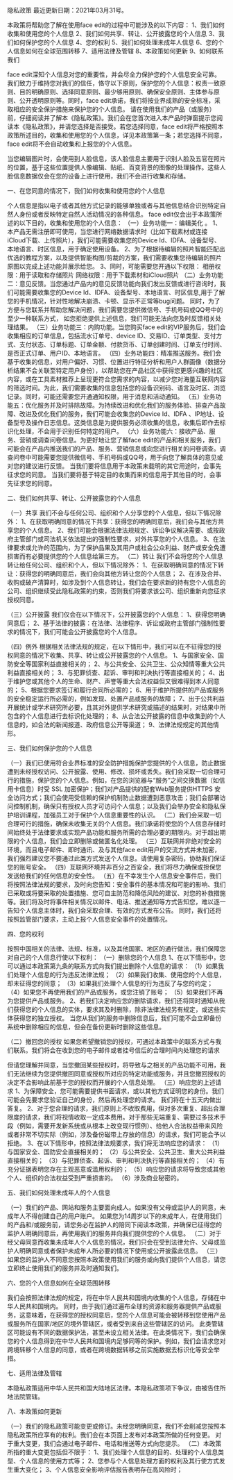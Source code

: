 隐私政策
最近更新日期：2021年03月31号。


本政策将帮助您了解在使用face edit的过程中可能涉及的以下内容：
1、我们如何收集和使用您的个人信息
2、我们如何共享、转让、公开披露您的个人信息
3、我们如何保护您的个人信息
4、您的权利
5、我们如何处理未成年人信息
6、您的个人信息如何在全球范围转移
7、适用法律及管辖
8、本政策如何更新
9、如何联系我们

face edit深知个人信息对您的重要性，并会尽全力保护您的个人信息安全可靠。我们致力于维持您对我们的信任，恪守以下原则，保护您的个人信息：权责一致原则、目的明确原则、选择同意原则、最少够用原则、确保安全原则、主体参与原则、公开透明原则等。同时，face edit承诺，我们将按业界成熟的安全标准，采取相应的安全保护措施来保护您的个人信息。
请在使用我们的产品（或服务）前，仔细阅读并了解本《隐私政策》。我们会在您首次进入本产品时弹窗提示您阅读本《隐私政策》，并请您选择是否接受。若您选择同意，face edit将严格按照本政策所述目的，收集和使用您的个人信息，详见本政策第一条；若您选择不同意，face edit将不会自动收集和上报您的个人信息。

当您编辑图片时，会使用到人脸信息，该人脸信息主要用于识别人脸及五官在照片的位置，基于这些位置提供人像编辑、贴纸、百变背景的图像的处理操作。这些人脸信息数据仅会在您的设备上进行使用，我们不会进行收集和存储。



一、在您同意的情况下，我们如何收集和使用您的个人信息

个人信息是指以电子或者其他方式记录的能够单独或者与其他信息结合识别特定自然人身份或者反映特定自然人活动情况的各种信息。
face edit仅会出于本政策所述的以下目的，收集和使用您的个人信息：
（一）业务功能一：编辑美化 。
1、本产品无需注册即可使用，当您进行网络数据请求时（比如下载素材或连接iCloud下载、上传照片），我们可能需要收集您的Device Id、IDFA、设备型号、本地语言、时区信息，用于确定使用设备。
2、为了根据待编辑的照片智能匹配出优选的教程方案，以及提供智能构图/剪裁的方案，我们需要收集您待编辑的照片原图以完成上述功能并展示给您。
3、同时，可能需要您开通以下权限：
相册权限：用于读取和存储照片
网络权限：用于下载素材和iCloud照片
（二）业务功能二：意见反馈。当您通过产品内的意见反馈功能向我们发出反馈或进行咨询时，我们可能需要收集您的Device Id、IDFA、设备型号、本地语言、时区信息,用于了解您的手机情况，针对性地解决崩溃、卡顿、显示不正常等bug问题。
同时，为了方便与您联系并帮助您解决问题，我们需要您提供微信号、手机号码或QQ号中的至少一种联系方式， 如您拒绝提供上述信息，我们可能无法向您及时反馈相关处理结果。
（三）业务功能三：内购功能。当您购买face edit的VIP服务后，我们会收集相应的订单信息，包括流水订单号、device ID、交易ID、订单类型、支付方式、支付状态、订单标题、订单金额、付款货币、订单创建时间、订单支付时间、是否正式订单、用户ID、本地语言。
（四）业务功能四：精准推送服务。我们会基于收集的信息，对用户偏好、习惯、位置进行特征分析和用户人群画像（数据分析结果不会关联至特定用户身份），以帮助您在产品社区中获得您更感兴趣的社区内容，或在工具素材推荐上呈现更符合您需求的内容，以减少您对海量互联网内容的筛选时间。为此，我们需要收集的信息包括您的设备识别码、语言及时区、浏览记录。同时，可能还需要您开通通知权限，用于消息和活动通知。
（五）业务功能五：优化服务并及时排除故障。为持续改进和优化我们的服务体验、排查产品故障、改进及优化我们的服务，我们可能会收集您的Device Id、IDFA 、IP地址、设备型号及操作日志信息。这类信息是为提供服务必须收集的信息，收集后即作去标识化处理，不会用于识别任何特定的用户。
（六）业务功能六：接收产品、服务、营销或调查问卷信息。为更好地让您了解face edit的产品和相关服务，我们可能会在产品内推送我们的产品、服务、营销信息或向您进行相关的问卷调查。调查问卷中可能需要您提供微信号、手机号码或QQ号，用于向您了解具体的意见或对您的建议进行反馈。
当我们要将信息用于本政策未载明的其它用途时，会事先征求您的同意。
当我们要将基于特定目的收集而来的信息用于其他目的时，会事先征求您的同意。

二、我们如何共享、转让、公开披露您的个人信息

（一）共享
我们不会与任何公司、组织和个人分享您的个人信息，但以下情况除外：
1、在获取明确同意的情况下共享：获得您的明确同意后，我们会与其他方共享您的个人信息。
2、我们可能会根据法律法规规定、诉讼争议解决需要、或按政府主管部门或司法机关依法提出的强制性要求，对外共享您的个人信息。
3、在法律要求或允许的范围内，为了保护品果及其用户或社会公众利益、财产或安全免遭损害而有必要提供您的个人信息给第三方。
（二）转让 我们不会将您的个人信息转让给任何公司、组织和个人，但以下情况除外：
1、在获取明确同意的情况下转让：获得您的明确同意后，我们会向其他方转让您的个人信息；
2、在涉及合并、收购或破产清算时，如涉及到个人信息转让，我们会在要求新的持有您个人信息的公司、组织继续受此隐私政策的约束，否则我们将要求该公司、组织重新向您征求授权同意。

（三）公开披露
我们仅会在以下情况下，公开披露您的个人信息：
1、获得您明确同意后；
2、基于法律的披露：在法律、法律程序、诉讼或政府主管部门强制性要求的情况下，我们可能会公开披露您的个人信息。

（四）例外
根据相关法律法规的规定，在以下情形中，我们可以在不征得您的授权同意的情况下收集、共享、转让或公开披露您的个人信息。
1、与国家安全、国防安全等国家利益直接相关的；
2、与公共安全、公共卫生、公众知情等重大公共利益直接相关的；
3、与犯罪侦查、起诉、审判和判决执行等直接相关的；
4、出于维护您或其他个人的生命、财产、声誉等重大合法权益但又很难得到本人同意的；
5、根据您要求签订和履行合同所必需的；
6、用于维护所提供的产品或服务的安全稳定运行所必需的，例如发现、处置产品或服务的故障；
7、出于公共利益开展统计或学术研究所必要，且其对外提供学术研究或描述的结果时，对结果中所包含的个人信息进行去标识化处理的；
8、从合法公开披露的信息中收集到的个人信息的，如合法的新闻报道、政府信息公开等渠道；
9、法律法规规定的其他情形。

三、我们如何保护您的个人信息

（一）我们已使用符合业界标准的安全防护措施保护您提供的个人信息，防止数据遭到未经授权访问、公开披露、使用、修改、损坏或丢失。我们会采取一切合理可行的措施，保护您的个人信息。例如，在您的浏览器与“服务”之间交换数据（如信用卡信息）时受 SSL 加密保护；我们对产品提供的配套Web服务提供HTTPS 安全访问方式；我们会使用受信赖的保护机制防止数据遭到恶意攻击；我们会部署访问控制机制，确保只有授权人员才可访问个人信息；以及我们会举办安全和隐私保护培训课程，加强员工对于保护个人信息重要性的认识。
（二）我们会采取一切合理可行的措施，确保未收集无关的个人信息。我们承诺将使您的个人信息存储时间始终处于法律要求或实现产品功能和服务所需的合理必要的期限内。对于超出期限的个人信息，我们会立即删除或做匿名化处理。
（三）互联网并非绝对安全的环境，而且电子邮件、即时通讯、及与其他face edit用户的交流方式并未加密，我们强烈建议您不要通过此类方式发送个人信息。请使用复杂密码，协助我们保证您的账号安全。
（四）互联网环境并非百分之百安全，我们将尽力确保或担保您发送给我们的任何信息的安全性。
（五）在不幸发生个人信息安全事件后，我们将按照法律法规的要求，及时向您告知：安全事件的基本情况和可能的影响、我们已采取或将要采取的处置措施、您可自主防范和降低风险的建议、对您的补救措施等。我们将及时将事件相关情况以邮件、电话、推送通知等方式告知您，难以逐一告知个人信息主体时，我们会采取合理、有效的方式发布公告。 同时，我们还将按照监管部门要求，主动上报个人信息安全事件的处置情况。

四、您的权利

按照中国相关的法律、法规、标准，以及其他国家、地区的通行做法，我们保障您对自己的个人信息行使以下权利：
（一）删除您的个人信息
1、在以下情形中，您可以通过本政策第九条的联系方式向我们提出删除个人信息的请求：
（1）如果我们处理个人信息的行为违反法律法规；
（2）如果我们收集、使用您的个人信息，却未征得您的同意；
（3）如果我们处理个人信息的行为违反了与您的约定；
（4）如果您不再使用我们的产品或服务，或您注销了账号；
（5）如果我们不再为您提供产品或服务。
2、若我们决定响应您的删除请求，我们还将同时通知从我们获得您的个人信息的实体，要求其及时删除，除非法律法规另有规定，或这些实体获得您的独立授权。 当您从我们的服务中删除信息后，我们可能不会立即备份系统中删除相应的信息，但会在备份更新时删除这些信息。

（二）撤回您的授权
如果您希望撤销您的授权，可通过本政策中的联系方式与我们联系。我们将会在收到您的电子邮件或者挂号信后的合理时间内处理您的请求

但请您理解并同意，当您撤回某些授权时，将导致与之相关的产品功能不可用，我们无法继续为您提供撤回同意或授权所对应的特定功能或服务，并且您撤回授权的决定不会影响此前基于您的授权而开展的个人信息处理。
（三）响应您的上述请求
1、为保障安全，您可能需要提供书面请求，或以其他方式证明您的身份。我们可能会先要求您验证自己的身份，然后再处理您的请求。 我们将在十五天内做出答复。
2、对于您合理的请求，我们原则上不收取费用，但对多次重复、超出合理限度的请求，我们将视情收取一定成本费用。对于那些无端重复、需要过多技术手段（例如，需要开发新系统或从根本上改变现行惯例）、给他人合法权益带来风险或者非常不切实际（例如，涉及备份磁带上存放的信息）的请求，我们可能会予以拒绝。
3、在以下情形中，按照法律法规要求，我们将无法响应您的请求：
（1）与国家安全、国防安全直接相关的；
（2）与公共安全、公共卫生、重大公共利益直接相关的；
（3）与犯罪侦查、起诉、审判和判决执行等直接相关的；
（4）有充分证据表明您存在主观恶意或滥用权利的；
（5）响应您的请求将导致您或其他个人、组织的合法权益受到严重损害的。
（6）涉及商业秘密的。

五、我们如何处理未成年人的个人信息

（一）我们的产品、网站和服务主要面向成人。如果没有父母或监护人的同意，未成年人不得创建自己的用户账户。 如果您为14周岁以下的未成年人，在使用我们的产品和/或服务前，请您务必在监护人的陪同下阅读本政策，并确保已征得您的监护人明确同意后，再使用我们的服务并向我们提供您的个人信息。
（二）对于经父母同意而收集未成年人个人信息的情况，我们只会在受到法律允许、父母或监护人明确同意或者保护未成年人所必要的情况下使用或公开披露此信息。
（三）如果您的监护人不同意您按照本政策使用我们的服务或向我们提供个人信息，请您立即终止使用我们的服务并及时通知我们。

六、您的个人信息如何在全球范围转移

我们会按照法律法规的规定，将在中华人民共和国境内收集的个人信息，存储在中华人民共和国境内。 同时，由于我们通过遍布全球的资源和服务器提供产品或服务，这意味着，在获得您的授权同意后，您的个人信息可能会被转移到您使用产品或服务所在国家/地区的境外管辖区，或者受到来自这些管辖区的访问。
此类管辖区可能设有不同的数据保护法，甚至未设立相关法律。在此类情况下，我们会确保您的个人信息得到在中华人民共和国境内足够同等的保护。例如，我们会请求您对跨境转移个人信息的同意，或者在跨境数据转移之前实施数据去标识化等安全举措。

七、适用法律及管辖

本隐私政策适用中华人民共和国大陆地区法律。本隐私政策项下争议，由被告住所地法院管辖。

八、本政策如何更新

（一）我们的隐私政策可能变更或修订。未经您明确同意，我们不会削减您按照本隐私政策所应享有的权利。我们会在本页面上发布对本政策所做的任何变更。 对于重大变更，我们会通过电子邮件、电话和推送等方式向您提示。
（二）本政策所指的重大变更包括但不限于：
1、我们处理个人信息的目的、处理的个人信息类型、个人信息的使用方式等；
2、您参与个人信息处理方面的权利及其行使方式发生重大变化；
3、个人信息安全影响评估报告表明存在高风险时；
